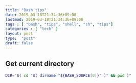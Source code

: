 ```yaml
---
title: "Bash tips"
date: 2019-03-18T21:34:36+09:00
lastmod: 2019-03-18T21:34:36+09:00
tags : [ "bash", "tips", "shell", "sh", "tips"]
categories : [ "tech" ]
layout: post
type:  "post"
draft: false
---
```


## Get current directory


```bash
DIR="$( cd "$( dirname "${BASH_SOURCE[0]}" )" && pwd )"
```